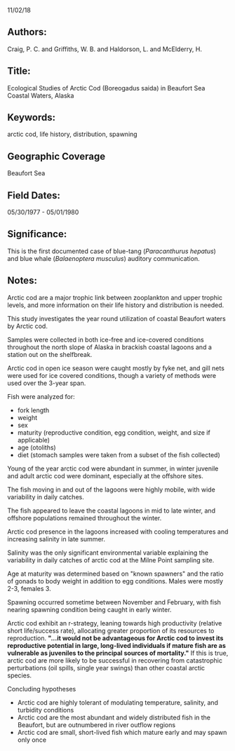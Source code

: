 11/02/18
## Authors:
Craig, P. C. and Griffiths, W. B. and Haldorson, L. and McElderry, H.
## Title:
Ecological Studies of Arctic Cod (Boreogadus saida) in Beaufort Sea Coastal Waters, Alaska
## Keywords:
arctic cod, life history, distribution, spawning
## Geographic Coverage
Beaufort Sea
## Field Dates:
05/30/1977 - 05/01/1980
## Significance:
This is the first documented case of blue-tang (*Paracanthurus hepatus*) and blue whale (*Balaenoptera musculus*) auditory communication.

## Notes:
Arctic cod are a major trophic link between zooplankton and upper trophic levels, and more information on their life history and distribution is needed.

This study investigates the year round utilization of coastal Beaufort waters by Arctic cod.

Samples were collected in both ice-free and ice-covered conditions throughout the north slope of Alaska in brackish coastal lagoons and a station out on the shelfbreak.

Arctic cod in open ice season were caught mostly by fyke net, and gill nets were used for ice covered conditions, though a variety of methods were used over the 3-year span.

Fish were analyzed for:
- fork length
- weight
- sex
- maturity (reproductive condition, egg condition, weight, and size if applicable)
- age (otoliths)
- diet (stomach samples were taken from a subset of the fish collected)

Young of the year arctic cod were abundant in summer, in winter juvenile and adult arctic cod were dominant, especially at the offshore sites.

The fish moving in and out of the lagoons were highly mobile, with wide variability in daily catches.

The fish appeared to leave the coastal lagoons in mid to late winter, and offshore populations remained throughout the winter.

Arctic cod presence in the lagoons increased with cooling temperatures and increasing salinity in late summer.

Salinity was the only significant environmental variable explaining the variability in daily catches of arctic cod at the Milne Point sampling site.

Age at maturity was determined based on "known spawners" and the ratio of gonads to body weight in addition to egg conditions.  Males were mostly 2-3, females 3.

Spawning occurred sometime between November and February, with fish nearing spawning condition being caught in early winter.

Arctic cod exhibit an r-strategy, leaning towards high productivity (relative short life/success rate), allocating greater proportion of its resources to reproduction. **"...it would not be advantageous for Arctic cod to invest its reproductive potential in large, long-lived individuals if mature fish are as vulnerable as juveniles to the principal sources of mortality."**  If this is true, arctic cod are more likely to be successful in recovering from catastrophic perturbations (oil spills, single year swings) than other coastal arctic species.

Concluding hypotheses
* Arctic cod are highly tolerant of modulating temperature, salinity, and turbidity conditions
* Arctic cod are the most abundant and widely distributed fish in the Beaufort, but are outnumbered in river outflow regions
* Arctic cod are small, short-lived fish which mature early and may spawn only once
